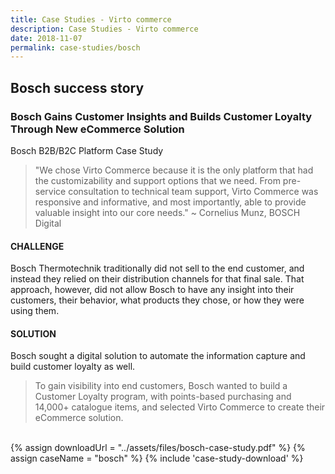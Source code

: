 ```yaml
---
title: Case Studies - Virto commerce
description: Case Studies - Virto commerce
date: 2018-11-07
permalink: case-studies/bosch
---
```

<div class="case-studies" ng-controller="caseStudyController">
    <div class="header bg-bosch">
        <div class="bg-container">
            <div class="inner">
                <h2>Bosch success story</h2>
            </div>
        </div>
    </div>
    <div class="body responsive">
        <div class="col-w">
            <div class="col __col-70">
                <h3>
                    Bosch Gains Customer Insights and Builds Customer Loyalty Through New eCommerce Solution
                </h3>
                <p class="text-gray">Bosch B2B/B2C Platform Case Study</p>
                <blockquote>
                    "We chose Virto Commerce because it is the only platform that had the customizability and support options that we need.
                    From pre-service consultation to technical team support, Virto Commerce was responsive and informative, and most importantly, able to provide valuable insight into our core needs."
                    ~ Cornelius Munz, BOSCH Digital
                </blockquote>
                <h4>CHALLENGE</h4>
                <p>
                    Bosch Thermotechnik traditionally did not sell to the end customer, and instead they relied on their distribution channels for that final sale. That approach, however, did not allow Bosch to have any insight into their customers, their behavior, what products they chose, or how they were using them.
                </p>
                <h4>SOLUTION</h4>
                <p>Bosch sought a digital solution to automate the information capture and build customer loyalty as well.</p>
                <blockquote>
                    To gain visibility into end customers, Bosch wanted to build a Customer Loyalty program, with points-based purchasing and 14,000+ catalogue items, and selected Virto Commerce to create their eCommerce solution.
                </blockquote>
                <br />
            </div>
            <div class="col __col-30">
                {% assign downloadUrl = "../assets/files/bosch-case-study.pdf" %}
                {% assign caseName = "bosch" %}
                {% include 'case-study-download' %}
            </div>
        </div>
    </div>
</div>